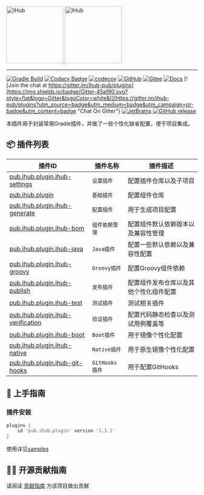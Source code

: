 <a target="_blank" href="https://ihub.pub/">
    <img src="https://cdn.jsdelivr.net/gh/ihub-pub/ihub-pub.github.io/ihub.svg" height="150" alt="IHub">
    <img src="https://cdn.jsdelivr.net/gh/ihub-pub/ihub-pub.github.io/ihub_plugins.svg" height="150" alt="IHub">
</a>

---

[![Gradle Build](https://github.com/ihub-pub/plugins/actions/workflows/gradle-build.yml/badge.svg)](https://github.com/ihub-pub/plugins/actions/workflows/gradle-build.yml)
[![Codacy Badge](https://api.codacy.com/project/badge/Grade/f866ca35cbb44347a210722a2da8aabc)](https://app.codacy.com/gh/ihub-pub/plugins?utm_source=github.com&utm_medium=referral&utm_content=ihub-pub/plugins&utm_campaign=Badge_Grade_Settings)
[![codecov](https://codecov.io/gh/ihub-pub/plugins/branch/main/graph/badge.svg?token=ZQ0WR3ZSWG)](https://codecov.io/gh/ihub-pub/plugins)
[![GitHub](https://img.shields.io/badge/GitHub-181717.svg?style=flat&logo=GitHub)](https://github.com/ihub-pub "IHubPub")
[![Gitee](https://img.shields.io/badge/Gitee-C71D23.svg?style=flat&logo=Gitee)](https://gitee.com/ihub-pub "IHubPub")
[![Docs](https://img.shields.io/badge/Docs-8CA1AF.svg?style=flat&logo=Read+the+Docs&logoColor=white)](https://doc.ihub.pub/plugins "Docs")
[![Join the chat at https://gitter.im/ihub-pub/plugins](https://img.shields.io/badge/Gitter-45af90.svg?style=flat&logo=Gitter&logoColor=white&)](https://gitter.im/ihub-pub/plugins?utm_source=badge&utm_medium=badge&utm_campaign=pr-badge&utm_content=badge "Chat On Gitter")
[![JetBrains](https://img.shields.io/badge/JetBrains-white.svg?style=flat&logo=JetBrains&logoColor=black)](https://www.jetbrains.com "Thanks to JetBrains for sponsoring")
[![GitHub release](https://img.shields.io/github/v/release/ihub-pub/plugins?color=white&label=release&labelColor=02303A&logo=Gradle)](https://plugins.gradle.org/plugin/pub.ihub.plugin "IHub Plugins Gradle Plugin")

本插件用于封装常用Gradle插件，并做了一些个性化缺省配置，便于项目集成。

## 📦 插件列表

| 插件ID | 插件名称 | 插件描述 |
|----|-------------|-------------|
| [pub.ihub.plugin.ihub-settings](https://doc.ihub.pub/plugins/#/iHubSettings) | `设置插件` | 配置插件仓库以及子项目 |
| [pub.ihub.plugin](https://doc.ihub.pub/plugins/#/iHub) | `基础插件` | 配置组件仓库 |
| [pub.ihub.plugin.ihub-generate](https://doc.ihub.pub/plugins/#/iHubGenerate) | `配置插件` | 用于生成项目配置 |
| [pub.ihub.plugin.ihub-bom](https://doc.ihub.pub/plugins/#/iHubBom) | `组件依赖管理` | 配置组件默认依赖版本以及兼容性管理 |
| [pub.ihub.plugin.ihub-java](https://doc.ihub.pub/plugins/#/iHubJava) | `Java插件` | 配置一些默认依赖以及兼容性配置 |
| [pub.ihub.plugin.ihub-groovy](https://doc.ihub.pub/plugins/#/iHubGroovy) | `Groovy插件` | 配置Groovy组件依赖 |
| [pub.ihub.plugin.ihub-publish](https://doc.ihub.pub/plugins/#/iHubPublish) | `发布插件` | 配置组件发布仓库以及其他个性化组件配置 |
| [pub.ihub.plugin.ihub-test](https://doc.ihub.pub/plugins/#/iHubTest) | `测试插件` | 测试相关插件 |
| [pub.ihub.plugin.ihub-verification](https://doc.ihub.pub/plugins/#/iHubVerification) | `验证插件` | 配置代码静态检查以及测试用例覆盖等 |
| [pub.ihub.plugin.ihub-boot](https://doc.ihub.pub/plugins/#/iHubBoot) | `Boot插件` | 用于镜像个性化配置 |
| [pub.ihub.plugin.ihub-native](https://doc.ihub.pub/plugins/#/iHubNative) | `Native插件` | 用于原生镜像个性化配置 |
| [pub.ihub.plugin.ihub-git-hooks](https://doc.ihub.pub/plugins/#/ihubGitHooks) | `GitHooks插件` | 用于配置GitHooks |

## 🎉 上手指南

### 插件安装

```groovy
plugins {
    id 'pub.ihub.plugin' version '1.1.1'
}
```

使用详见[samples](https://github.com/ihub-pub/plugins/tree/main/samples)

## 👨‍💻 开源贡献指南

请阅读 [贡献指南](https://github.com/ihub-pub/.github/blob/main/CONTRIBUTING.md) 为该项目做出贡献